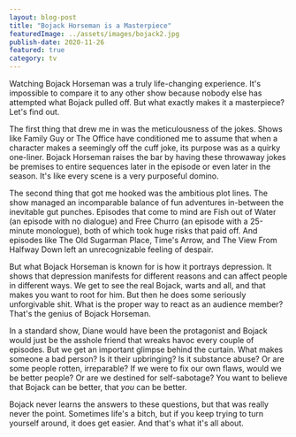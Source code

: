 ```yaml
---
layout: blog-post
title: "Bojack Horseman is a Masterpiece"
featuredImage: ../assets/images/bojack2.jpg
publish-date: 2020-11-26
featured: true
category: tv
---
```


Watching Bojack Horseman was a truly life-changing experience. It's impossible to compare it to any other show because nobody else has attempted what Bojack pulled off. But what exactly makes it a masterpiece? Let's find out.

The first thing that drew me in was the meticulousness of the jokes. Shows like Family Guy or The Office have conditioned me to assume that when a character makes a seemingly off the cuff joke, its purpose was as a quirky one-liner. Bojack Horseman raises the bar by having these throwaway jokes be premises to entire sequences later in the episode or even later in the season. It's like every scene is a very purposeful domino. 

The second thing that got me hooked was the ambitious plot lines. The show managed an incomparable balance of fun adventures in-between the inevitable gut punches. Episodes that come to mind are Fish out of Water (an episode with no dialogue) and Free Churro (an episode with a 25-minute monologue), both of which took huge risks that paid off. And episodes like The Old Sugarman Place, Time's Arrow, and The View From Halfway Down left an unrecognizable feeling of despair. 

But what Bojack Horseman is known for is how it portrays depression. It shows that depression manifests for different reasons and can affect people in different ways. We get to see the real Bojack, warts and all, and that makes you want to root for him. But then he does some seriously unforgivable shit. What is the proper way to react as an audience member? That's the genius of Bojack Horseman.

In a standard show, Diane would have been the protagonist and Bojack would just be the asshole friend that wreaks havoc every couple of episodes. But we get an important glimpse behind the curtain. What makes someone a bad person? Is it their upbringing? Is it substance abuse? Or are some people rotten, irreparable? If we were to fix our own flaws, would we be better people? Or are we destined for self-sabotage? You want to believe that Bojack can be better, that *you* can be better.

Bojack never learns the answers to these questions, but that was really never the point. Sometimes life's a bitch, but if you keep trying to turn yourself around, it does get easier. And that's what it's all about.